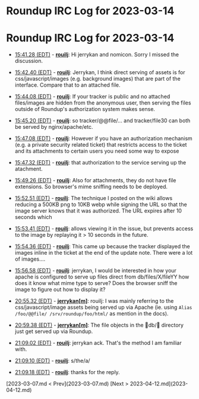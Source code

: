 # Roundup IRC Log for 2023-03-14 #
# Roundup IRC Log for 2023-03-14
* <a href="#15:41.28" id="15:41.28">15:41.28 (EDT)</a> - __[rouilj](https://github.com/rouilj)__: Hi jerrykan and nomicon. Sorry I missed the discussion.

* <a href="#15:42.40" id="15:42.40">15:42.40 (EDT)</a> - __[rouilj](https://github.com/rouilj)__: Jerrykan, I think direct serving of assets is for css/javascript/images  (e.g. background images) that are part of the interface. Compare that to an attached file.

* <a href="#15:44.08" id="15:44.08">15:44.08 (EDT)</a> - __[rouilj](https://github.com/rouilj)__: If your tracker is public and no attached files/images are hidden from the anonymous user, then serving the files outside of Roundup's authorization system makes sense.

* <a href="#15:45.20" id="15:45.20">15:45.20 (EDT)</a> - __[rouilj](https://github.com/rouilj)__: so tracker/@@file/... and tracker/file30 can both be served by nginx/apache/etc.

* <a href="#15:47.08" id="15:47.08">15:47.08 (EDT)</a> - __[rouilj](https://github.com/rouilj)__: However if you have an authorization mechanism (e.g. a private security related ticket) that restricts access to the ticket and its attachments to certain users you need some way to expose

* <a href="#15:47.32" id="15:47.32">15:47.32 (EDT)</a> - __[rouilj](https://github.com/rouilj)__: that authorization to the service serving up the atachment.

* <a href="#15:49.26" id="15:49.26">15:49.26 (EDT)</a> - __[rouilj](https://github.com/rouilj)__: Also for attachments, they do not have file extensions. So browser's mime sniffing needs to be deployed.

* <a href="#15:52.51" id="15:52.51">15:52.51 (EDT)</a> - __[rouilj](https://github.com/rouilj)__: The technique I posted on the wiki allows reducing a 500KB png to 10KB webp while signing the URL so that the image server knows that it was authorized. The URL expires after 10 seconds which

* <a href="#15:53.41" id="15:53.41">15:53.41 (EDT)</a> - __[rouilj](https://github.com/rouilj)__: allows viewing it in the issue, but prevents access to the image by replaying it > 10 seconds in the future.
* <a href="#15:54.36" id="15:54.36">15:54.36 (EDT)</a> - __[rouilj](https://github.com/rouilj)__: This came up because the tracker displayed the images inline in the ticket at the end of the update note. There were a lot of images....

* <a href="#15:56.58" id="15:56.58">15:56.58 (EDT)</a> - __[rouilj](https://github.com/rouilj)__: jerrykan, I would be interested in how your apache is configured to serve up files direct from db/files/X/fileYY how does it know what mime type to serve? Does the browser sniff the image to figure out how to display it?

* <a href="#20:55.32" id="20:55.32">20:55.32 (EDT)</a> - __[jerrykan[m]](https://github.com/jerrykan[m])__: rouilj: I was mainly referring to the css/javascript/image assets being served up via Apache (ie. using `Alias /foo/@@file/ /srv/roundup/foo/html/` as mention in the docs).

* <a href="#20:59.38" id="20:59.38">20:59.38 (EDT)</a> - __[jerrykan[m]](https://github.com/jerrykan[m])__: The file objects in the db/ directory just get served up via Roundup.

* <a href="#21:09.02" id="21:09.02">21:09.02 (EDT)</a> - __[rouilj](https://github.com/rouilj)__: jerrykan ack. That's the method I am familiar with.
* <a href="#21:09.10" id="21:09.10">21:09.10 (EDT)</a> - __[rouilj](https://github.com/rouilj)__: s/the/a/
* <a href="#21:09.18" id="21:09.18">21:09.18 (EDT)</a> - __[rouilj](https://github.com/rouilj)__: thanks for the reply.

<div class="inpage-footer">
[2023-03-07.md < Prev](2023-03-07.md)
[Next > 2023-04-12.md](2023-04-12.md)
</div>
